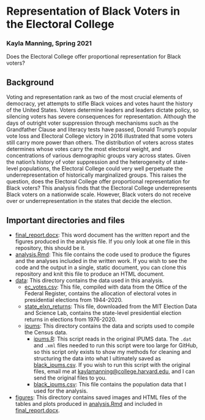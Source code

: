 # Representation of Black Voters in the Electoral College
### Kayla Manning, Spring 2021

Does the Electoral College offer proportional representation for Black voters?

## Background

Voting and representation rank as two of the most crucial elements of democracy, yet attempts to stifle Black voices and votes haunt the history of the United States. Voters determine leaders and leaders dictate policy, so silencing voters has severe consequences for representation. Although the days of outright voter suppression through mechanisms such as the Grandfather Clause and literacy tests have passed, Donald Trump’s popular vote loss and Electoral College victory in 2016 illustrated that some voters still carry more power than others. The distribution of voters across states determines whose votes carry the most electoral weight, and concentrations of various demographic groups vary across states. Given the nation’s history of voter suppression and the heterogeneity of state-level populations, the Electoral College could very well perpetuate the underrepresentation of historically marginalized groups. This raises the question, does the Electoral College offer proportional representation for Black voters? This analysis finds that the Electoral College underrepresents Black voters on a nationwide scale. However, Black voters do not receive over or underrepresentation in the states that decide the election.

## Important directories and files

- [final_report.docx](final_report.docx): This word document has the written report and the figures produced in the analysis file. If you only look at one file in this repository, this should be it.
- [analysis.Rmd](analysis.Rmd): This file contains the code used to produce the figures and the analyses included in the written work. If you wish to see the code and the output in a single, static document, you can clone this repository and knit this file to produce an HTML document.
- [data](data): This directory contains the data used in this analysis.
  + [ec_votes.csv](data/ec_votes.csv): This file, compiled with data from the Office of the Federal Register, contains the allocation of electoral votes in presidential elections from 1944-2020.
  + [state_elxn_returns](data/state_elxn_returns.csv): This file, downloaded from the MIT Election Data and Science Lab, contains the state-level presidential election returns in elections from 1976-2020. 
  + [ipums](data/ipums): This directory contains the data and scripts used to compile the Census data.
    - [ipums.R](data/ipums/ipums.R): This script reads in the original IPUMS data. The `.dat` and `.xml` files needed to run this script were too large for GitHub, so this script only exists to show my methods for cleaning and structuring the data into what I ultimately saved as [black_ipums.csv](data/black_ipums.csv). If you wish to run this script with the original files, email me at [kaylamanning@college.harvard.edu](kaylamanning@college.harvard.edu), and I can send the original files to you.
    - [black_ipums.csv](data/black_ipums.csv): This file contains the population data that I used for the analysis.
- [figures](figures): This directory contains saved images and HTML files of the tables and plots produced in [analysis.Rmd](analysis.Rmd) and included in [final_report.docx](final_report.docx).
